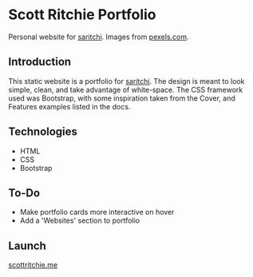 # Scott Ritchie Portfolio

Personal website for [saritchi](https://github.com/saritchi). Images from [pexels.com](https://www.pexels.com/). 

## Introduction

This static website is a portfolio for [saritchi](https://github.com/saritchi). The design is meant to look simple, clean, and take advantage of white-space. The CSS framework used was Bootstrap, with some inspiration taken from the Cover, and Features examples listed in the docs.

## Technologies

* HTML
* CSS
* Bootstrap

## To-Do

* Make portfolio cards more interactive on hover
* Add a 'Websites' section to portfolio

## Launch

[scottritchie.me](https://scottritchie.me)
